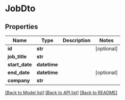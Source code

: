 # JobDto

## Properties
Name | Type | Description | Notes
------------ | ------------- | ------------- | -------------
**id** | **str** |  | [optional] 
**job_title** | **str** |  | 
**start_date** | **datetime** |  | 
**end_date** | **datetime** |  | [optional] 
**company** | **str** |  | 

[[Back to Model list]](../README.md#documentation-for-models) [[Back to API list]](../README.md#documentation-for-api-endpoints) [[Back to README]](../README.md)

